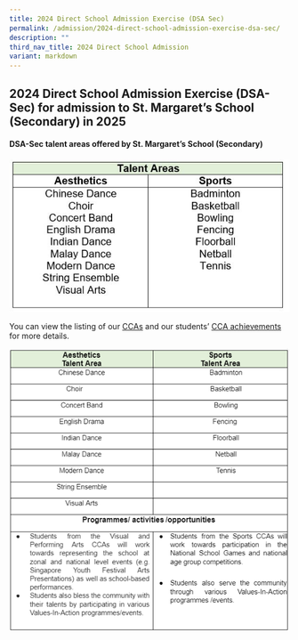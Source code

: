 ```yaml
---
title: 2024 Direct School Admission Exercise (DSA Sec)
permalink: /admission/2024-direct-school-admission-exercise-dsa-sec/
description: ""
third_nav_title: 2024 Direct School Admission
variant: markdown
---
```

## **2024 Direct School Admission Exercise (DSA-Sec)** **for admission to St. Margaret’s School (Secondary) in 2025**


#### **DSA-Sec talent areas offered by St. Margaret’s School (Secondary)**

![](/images/talent%20areas.JPG) <br>   

You can view the listing of our [CCAs](/programmes/co-curricular-activities/) and our students’ [CCA achievements](/achievements/student-achievements/) for more details.

  ![](/images/DSA_info.png)